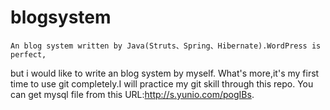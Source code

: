 blogsystem
==========


    An blog system written by Java(Struts、Spring、Hibernate).WordPress is perfect,
but i would like to write an blog system by myself.
    What's more,it's my first time to use git completely.I will practice my git
 skill through this repo.
    You can get mysql file from this URL:http://s.yunio.com/pogIBs.